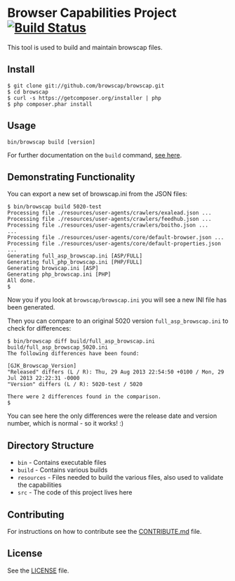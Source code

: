 Browser Capabilities Project [![Build Status](https://travis-ci.org/asgrim/browscap.png?branch=new-json-format)](https://travis-ci.org/asgrim/browscap)
============================

This tool is used to build and maintain browscap files.

## Install

```
$ git clone git://github.com/browscap/browscap.git
$ cd browscap
$ curl -s https://getcomposer.org/installer | php
$ php composer.phar install
```

## Usage

```
bin/browscap build [version]
```

For further documentation on the `build` command, [see here](https://github.com/browscap/browscap/wiki/Build-Command).

## Demonstrating Functionality

You can export a new set of browscap.ini from the JSON files:

```
$ bin/browscap build 5020-test
Processing file ./resources/user-agents/crawlers/exalead.json ...
Processing file ./resources/user-agents/crawlers/feedhub.json ...
Processing file ./resources/user-agents/crawlers/boitho.json ...
...
Processing file ./resources/user-agents/core/default-browser.json ...
Processing file ./resources/user-agents/core/default-properties.json ...
Generating full_asp_browscap.ini [ASP/FULL]
Generating full_php_browscap.ini [PHP/FULL]
Generating browscap.ini [ASP]
Generating php_browscap.ini [PHP]
All done.
$
```

Now you if you look at `browscap/browscap.ini` you will see a new INI file has been generated.

Then you can compare to an original 5020 version `full_asp_browscap.ini` to check for differences:

```
$ bin/browscap diff build/full_asp_browscap.ini build/full_asp_browscap_5020.ini
The following differences have been found:

[GJK_Browscap_Version]
"Released" differs (L / R): Thu, 29 Aug 2013 22:54:50 +0100 / Mon, 29 Jul 2013 22:22:31 -0000
"Version" differs (L / R): 5020-test / 5020

There were 2 differences found in the comparison.
$
```

You can see here the only differences were the release date and version number, which is normal - so it works! :)

## Directory Structure

* `bin` - Contains executable files
* `build` - Contains various builds
* `resources` - Files needed to build the various files, also used to validate the capabilities
* `src` - The code of this project lives here

## Contributing

For instructions on how to contribute see the [CONTRIBUTE.md](https://github.com/browscap/browscap/blob/master/CONTRIBUTE.md) file.

## License

See the [LICENSE](https://github.com/browscap/browscap/blob/master/LICENSE) file.

